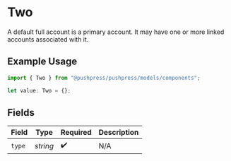 # Two

A default full account is a primary account. It may have one or more linked accounts associated with it.

## Example Usage

```typescript
import { Two } from "@pushpress/pushpress/models/components";

let value: Two = {};
```

## Fields

| Field              | Type               | Required           | Description        |
| ------------------ | ------------------ | ------------------ | ------------------ |
| `type`             | *string*           | :heavy_check_mark: | N/A                |